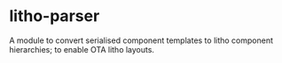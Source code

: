 # litho-parser

A module to convert serialised component templates to litho component hierarchies; to enable OTA litho layouts.

